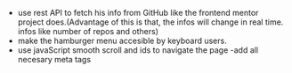 - use rest API to fetch his info from GitHub like the frontend
  mentor project does.(Advantage of this is that, the infos will change in real time. infos like number of repos and others)
- make the hamburger menu accesible by keyboard users.
- use javaScript smooth scroll and ids to navigate the page
-add all necesary meta tags